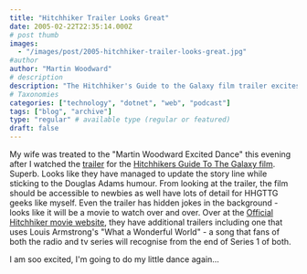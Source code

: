 ```yaml
---
title: "Hitchhiker Trailer Looks Great"
date: 2005-02-22T22:35:14.000Z
# post thumb
images:
  - "/images/post/2005-hitchhiker-trailer-looks-great.jpg"
#author
author: "Martin Woodward"
# description
description: "The Hitchhiker's Guide to the Galaxy film trailer excites with updated storylines, hidden jokes, and a blend of nostalgia for all fans."
# Taxonomies
categories: ["technology", "dotnet", "web", "podcast"]
tags: ["blog", "archive"]
type: "regular" # available type (regular or featured)
draft: false
---
```


My wife was treated to the "Martin Woodward Excited Dance" this evening after I watched the [trailer](http://wm.amazon.usa.speedera.net/wm.amazon.usa/vid/HG2G_Trailer2_0197_0300.wmv) for the [Hitchhikers Guide To The Galaxy film](http://hitchhikers.movies.go.com/main.html). Superb. Looks like they have managed to update the story line while sticking to the Douglas Adams humour. From looking at the trailer, the film should be accessible to newbies as well have lots of detail for HHGTTG geeks like myself. Even the trailer has hidden jokes in the background - looks like it will be a movie to watch over and over. Over at the [Official Hitchhiker movie website](http://hitchhikers.movies.go.com/main.html), they have additional trailers including one that uses Louis Armstrong's "What a Wonderful World" - a song that fans of both the radio and tv series will recognise from the end of Series 1 of both.

I am soo excited, I'm going to do my little dance again...
